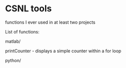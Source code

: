 # CSNL tools
functions I ever used in at least two projects

List of functions:

matlab/

printCounter - displays a simple counter within a for loop

python/
